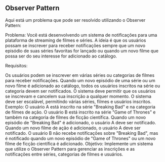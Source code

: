 <h2>Observer Pattern</h2>

<p>
Aqui está um problema que pode ser resolvido utilizando o Observer Pattern:

Problema:
Você está desenvolvendo um sistema de notificações para uma plataforma de streaming de filmes e séries. A ideia é que os usuários possam se inscrever para receber notificações sempre que um novo episódio de suas séries favoritas for lançado ou quando um novo filme que possa ser do seu interesse for adicionado ao catálogo.

Requisitos:

Os usuários podem se inscrever em várias séries ou categorias de filmes para receber notificações.
Quando um novo episódio de uma série ou um novo filme é adicionado ao catálogo, todos os usuários inscritos na série ou categoria devem ser notificados.
O sistema deve permitir que os usuários se inscrevam e cancelem sua inscrição a qualquer momento.
O sistema deve ser escalável, permitindo várias séries, filmes e usuários inscritos.
Exemplo:
O usuário A está inscrito na série "Breaking Bad" e na categoria de filmes de ação.
O usuário B está inscrito na série "Game of Thrones" e também na categoria de filmes de ficção científica.
Quando um novo episódio de "Breaking Bad" é adicionado, o usuário A deve ser notificado.
Quando um novo filme de ação é adicionado, o usuário A deve ser notificado.
O usuário B não recebe notificações sobre "Breaking Bad", mas é notificado quando um novo episódio de "Game of Thrones" ou um novo filme de ficção científica é adicionado.
Objetivo:
Implemente um sistema que utilize o Observer Pattern para gerenciar as inscrições e as notificações entre séries, categorias de filmes e usuários.</p>